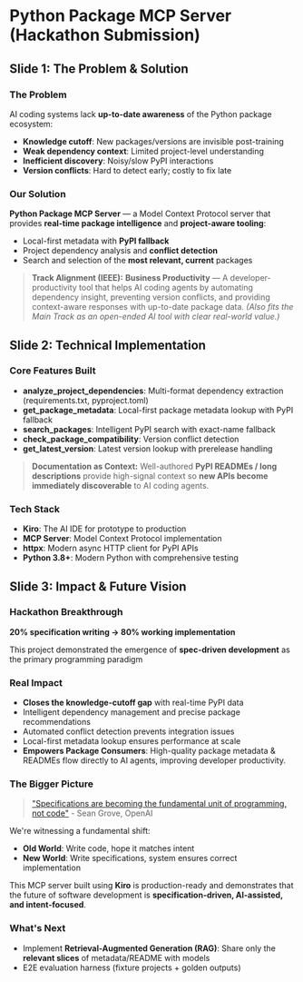 # Python Package MCP Server (Hackathon Submission)

## Slide 1: The Problem & Solution

### The Problem
AI coding systems lack **up-to-date awareness** of the Python package ecosystem:
- **Knowledge cutoff**: New packages/versions are invisible post-training
- **Weak dependency context**: Limited project-level understanding
- **Inefficient discovery**: Noisy/slow PyPI interactions
- **Version conflicts**: Hard to detect early; costly to fix late

### Our Solution
**Python Package MCP Server** — a Model Context Protocol server that provides **real-time package intelligence** and **project-aware tooling**:
- Local-first metadata with **PyPI fallback**
- Project dependency analysis and **conflict detection**
- Search and selection of the **most relevant, current** packages

> **Track Alignment (IEEE):** **Business Productivity** — A developer-productivity tool that helps AI coding agents by automating dependency insight, preventing version conflicts, and providing context-aware responses with up-to-date package data. *(Also fits the Main Track as an open-ended AI tool with clear real-world value.)*

## Slide 2: Technical Implementation

### Core Features Built
- **analyze_project_dependencies**: Multi-format dependency extraction (requirements.txt, pyproject.toml)
- **get_package_metadata**: Local-first package metadata lookup with PyPI fallback
- **search_packages**: Intelligent PyPI search with exact-name fallback
- **check_package_compatibility**: Version conflict detection
- **get_latest_version**: Latest version lookup with prerelease handling

> **Documentation as Context:** Well-authored **PyPI READMEs / long descriptions** provide high-signal context so **new APIs become immediately discoverable** to AI coding agents.

### Tech Stack
- **Kiro**: The AI IDE for prototype to production
- **MCP Server**: Model Context Protocol implementation
- **httpx**: Modern async HTTP client for PyPI APIs
- **Python 3.8+**: Modern Python with comprehensive testing

## Slide 3: Impact & Future Vision

### Hackathon Breakthrough
**20% specification writing → 80% working implementation**

This project demonstrated the emergence of **spec-driven development** as the primary programming paradigm

### Real Impact
- **Closes the knowledge-cutoff gap** with real-time PyPI data
- Intelligent dependency management and precise package recommendations
- Automated conflict detection prevents integration issues
- Local-first metadata lookup ensures performance at scale
- **Empowers Package Consumers**: High-quality package metadata & READMEs flow directly to AI agents, improving developer productivity.
  
### The Bigger Picture
> ["Specifications are becoming the fundamental unit of programming, not code"](https://www.youtube.com/watch?v=8rABwKRsec4) - Sean Grove, OpenAI

We're witnessing a fundamental shift:
- **Old World**: Write code, hope it matches intent
- **New World**: Write specifications, system ensures correct implementation

This MCP server built using **Kiro** is production-ready and demonstrates that the future of software development is **specification-driven, AI-assisted, and intent-focused**.

### What's Next
- Implement **Retrieval-Augmented Generation (RAG)**: Share only the **relevant slices** of metadata/README with models
- E2E evaluation harness (fixture projects + golden outputs)
